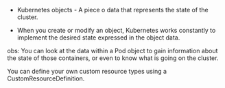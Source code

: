 - Kubernetes objects - A piece o data that represents the state of the cluster.

- When you create or modify an object, Kubernetes works constantly to implement the desired state expressed in the object data.

obs: You can look at the data within  a Pod object to gain information about the state of those containers, or even to know what is going on the cluster.

You can define your own custom resource types using a CustomResourceDefinition.